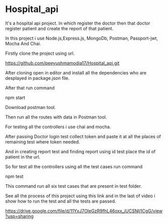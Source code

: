 # Hospital_api
It's a hospital api project. In which register the doctor then that doctor register patient and create the report of that patient.

In this project i use Node.js,Express.js, MongoDb, Postman, Passport-jwt, Mocha And Chai.

Firstly clone the project using url. 

https://github.com/peeyushmamodia17/Hospital_api.git

After cloning open in editor and install all the dependencies who are desplayed in package.json file. 

After that run command 

npm start 


Download postman tool.

Then run all the routes with data in Postman tool.

For testing all the controllers i use chai and mocha.

After passing Doctor login test collect token and paste it at all the places of remaining test where token needed.

And in creating report test and finding report using id test place the id of patient in the url.

So for test all the controllers using all the test cases run command

npm test


This command run all six test cases that are present in test folder.


See all the process of this project using this link and in the last of video i show how to run the test and all the tests are passed.

https://drive.google.com/file/d/11YxJ7OleGzR9fhL46oxx_iUCSNIj1CgG/view?usp=sharing
